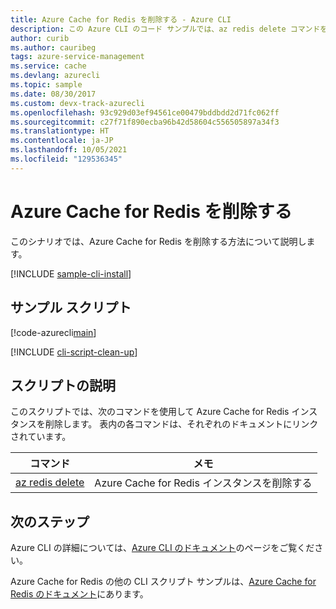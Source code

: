 ```yaml
---
title: Azure Cache for Redis を削除する - Azure CLI
description: この Azure CLI のコード サンプルでは、az redis delete コマンドを使用して Azure Cache for Redis インスタンスを削除する方法を示します。
author: curib
ms.author: cauribeg
tags: azure-service-management
ms.service: cache
ms.devlang: azurecli
ms.topic: sample
ms.date: 08/30/2017
ms.custom: devx-track-azurecli
ms.openlocfilehash: 93c929d03ef94561ce00479bddbdd2d71fc062ff
ms.sourcegitcommit: c27f71f890ecba96b42d58604c556505897a34f3
ms.translationtype: HT
ms.contentlocale: ja-JP
ms.lasthandoff: 10/05/2021
ms.locfileid: "129536345"
---
```

# <a name="delete-an-azure-cache-for-redis"></a>Azure Cache for Redis を削除する

このシナリオでは、Azure Cache for Redis を削除する方法について説明します。

[!INCLUDE [sample-cli-install](../../../includes/sample-cli-install.md)]

## <a name="sample-script"></a>サンプル スクリプト

[!code-azurecli[main](../../../cli_scripts/redis-cache/delete-cache/delete-cache.sh "Azure Cache for Redis")]

[!INCLUDE [cli-script-clean-up](../includes/redis-cli-script-clean-up.md)]

## <a name="script-explanation"></a>スクリプトの説明

このスクリプトでは、次のコマンドを使用して Azure Cache for Redis インスタンスを削除します。 表内の各コマンドは、それぞれのドキュメントにリンクされています。

| コマンド | メモ |
|---|---|
| [az redis delete](/cli/azure/redis) | Azure Cache for Redis インスタンスを削除する |


## <a name="next-steps"></a>次のステップ

Azure CLI の詳細については、[Azure CLI のドキュメント](/cli/azure)のページをご覧ください。

Azure Cache for Redis の他の CLI スクリプト サンプルは、[Azure Cache for Redis のドキュメント](../cli-samples.md)にあります。